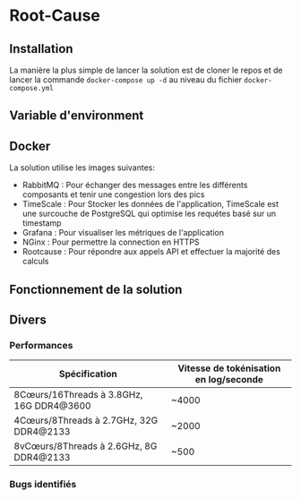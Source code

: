 # Root-Cause
## Installation
La manière la plus simple de lancer la solution est de cloner le repos et de lancer la commande `docker-compose up -d` au
niveau du fichier `docker-compose.yml`

## Variable d'environment

## Docker
La solution utilise les images suivantes:
- RabbitMQ : Pour échanger des messages entre les différents composants et tenir une congestion lors des pics
- TimeScale : Pour Stocker les données de l'application, TimeScale est une surcouche de PostgreSQL qui optimise les requétes basé sur un timestamp
- Grafana : Pour visualiser les métriques de l'application
- NGinx : Pour permettre la connection en HTTPS
- Rootcause : Pour répondre aux appels API et effectuer la majorité des calculs
## Fonctionnement de la solution

## Divers
### Performances

| Spécification                            | Vitesse de tokénisation en log/seconde |
|------------------------------------------|----------------------------------------|
| 8Cœurs/16Threads à 3.8GHz, 16G DDR4@3600 | ~4000                                  |
| 4Cœurs/8Threads à 2.7GHz, 32G DDR4@2133  | ~2000                                  |
| 8vCœurs/8Threads à 2.6GHz, 8G DDR4@2133  | ~500                                   |

### Bugs identifiés